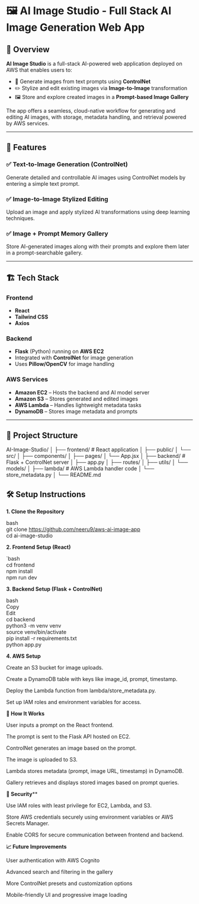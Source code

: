 # 🖼️ AI Image Studio - Full Stack AI Image Generation Web App

## 🚀 Overview

**AI Image Studio** is a full-stack AI-powered web application deployed on AWS that enables users to:

- 🎨 Generate images from text prompts using **ControlNet**
- ✏️ Stylize and edit existing images via **Image-to-Image** transformation
- 🖼️ Store and explore created images in a **Prompt-based Image Gallery**

The app offers a seamless, cloud-native workflow for generating and editing AI images, with storage, metadata handling, and retrieval powered by AWS services.

---

## 🧩 Features

### ✅ Text-to-Image Generation (ControlNet)
Generate detailed and controllable AI images using ControlNet models by entering a simple text prompt.

### ✅ Image-to-Image Stylized Editing
Upload an image and apply stylized AI transformations using deep learning techniques.

### ✅ Image + Prompt Memory Gallery
Store AI-generated images along with their prompts and explore them later in a prompt-searchable gallery.

---

## 🏗️ Tech Stack

### Frontend
- **React**
- **Tailwind CSS**
- **Axios**

### Backend
- **Flask** (Python) running on **AWS EC2**
- Integrated with **ControlNet** for image generation
- Uses **Pillow/OpenCV** for image handling

### AWS Services
- **Amazon EC2** – Hosts the backend and AI model server
- **Amazon S3** – Stores generated and edited images
- **AWS Lambda** – Handles lightweight metadata tasks
- **DynamoDB** – Stores image metadata and prompts

---

## 📁 Project Structure

AI-Image-Studio/
│
├── frontend/ # React application
│ ├── public/
│ └── src/
│ ├── components/
│ ├── pages/
│ └── App.jsx
│
├── backend/ # Flask + ControlNet server
│ ├── app.py
│ ├── routes/
│ ├── utils/
│ └── models/
│
├── lambda/ # AWS Lambda handler code
│ └── store_metadata.py
│
└── README.md
## 🛠️ Setup Instructions </br>

**1. Clone the Repository** </br>

bash </br>
git clone https://github.com/neeru9/aws-ai-image-app  </br>
cd ai-image-studio </br>

**2. Frontend Setup (React)** </br>

`bash </br>
cd frontend </br>
npm install </br>
npm run dev </br>

**3. Backend Setup (Flask + ControlNet)** </br>

bash </br>
Copy </br>
Edit </br>
cd backend </br>
python3 -m venv venv </br>
source venv/bin/activate </br>
pip install -r requirements.txt </br>
python app.py </br>

**4. AWS Setup** </br>

Create an S3 bucket for image uploads. </br>

Create a DynamoDB table with keys like image_id, prompt, timestamp. </br>

Deploy the Lambda function from lambda/store_metadata.py. </br>

Set up IAM roles and environment variables for access. </br>

**📸 How It Works** </br>

User inputs a prompt on the React frontend. </br>

The prompt is sent to the Flask API hosted on EC2. </br>

ControlNet generates an image based on the prompt. </br>

The image is uploaded to S3. </br>

Lambda stores metadata (prompt, image URL, timestamp) in DynamoDB. </br>

Gallery retrieves and displays stored images based on prompt queries. </br>

**🔐 Security**** </br>

Use IAM roles with least privilege for EC2, Lambda, and S3. </br>

Store AWS credentials securely using environment variables or AWS Secrets Manager. </br>

Enable CORS for secure communication between frontend and backend. </br>

**📈 Future Improvements** </br>

User authentication with AWS Cognito </br>

Advanced search and filtering in the gallery </br>

More ControlNet presets and customization options </br>

Mobile-friendly UI and progressive image loading </br>
